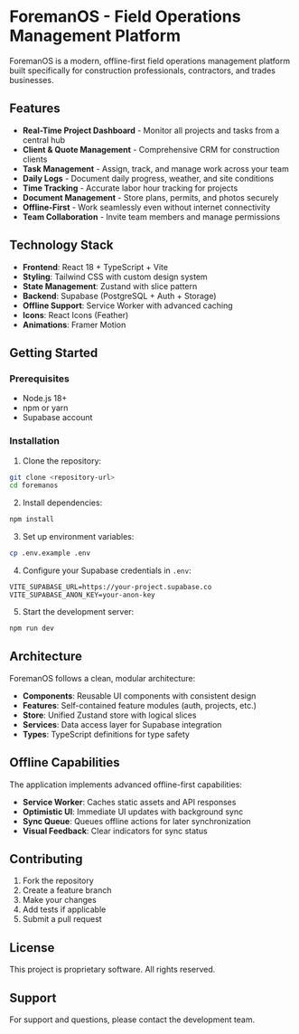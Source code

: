 # ForemanOS - Field Operations Management Platform

ForemanOS is a modern, offline-first field operations management platform built specifically for construction professionals, contractors, and trades businesses.

## Features

- **Real-Time Project Dashboard** - Monitor all projects and tasks from a central hub
- **Client & Quote Management** - Comprehensive CRM for construction clients
- **Task Management** - Assign, track, and manage work across your team
- **Daily Logs** - Document daily progress, weather, and site conditions
- **Time Tracking** - Accurate labor hour tracking for projects
- **Document Management** - Store plans, permits, and photos securely
- **Offline-First** - Work seamlessly even without internet connectivity
- **Team Collaboration** - Invite team members and manage permissions

## Technology Stack

- **Frontend**: React 18 + TypeScript + Vite
- **Styling**: Tailwind CSS with custom design system
- **State Management**: Zustand with slice pattern
- **Backend**: Supabase (PostgreSQL + Auth + Storage)
- **Offline Support**: Service Worker with advanced caching
- **Icons**: React Icons (Feather)
- **Animations**: Framer Motion

## Getting Started

### Prerequisites

- Node.js 18+ 
- npm or yarn
- Supabase account

### Installation

1. Clone the repository:
```bash
git clone <repository-url>
cd foremanos
```

2. Install dependencies:
```bash
npm install
```

3. Set up environment variables:
```bash
cp .env.example .env
```

4. Configure your Supabase credentials in `.env`:
```env
VITE_SUPABASE_URL=https://your-project.supabase.co
VITE_SUPABASE_ANON_KEY=your-anon-key
```

5. Start the development server:
```bash
npm run dev
```

## Architecture

ForemanOS follows a clean, modular architecture:

- **Components**: Reusable UI components with consistent design
- **Features**: Self-contained feature modules (auth, projects, etc.)
- **Store**: Unified Zustand store with logical slices
- **Services**: Data access layer for Supabase integration
- **Types**: TypeScript definitions for type safety

## Offline Capabilities

The application implements advanced offline-first capabilities:

- **Service Worker**: Caches static assets and API responses
- **Optimistic UI**: Immediate UI updates with background sync
- **Sync Queue**: Queues offline actions for later synchronization
- **Visual Feedback**: Clear indicators for sync status

## Contributing

1. Fork the repository
2. Create a feature branch
3. Make your changes
4. Add tests if applicable
5. Submit a pull request

## License

This project is proprietary software. All rights reserved.

## Support

For support and questions, please contact the development team.